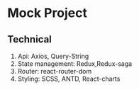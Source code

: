 # Mock Project

## Technical

1. Api: Axios, Query-String
2. State management: Redux,Redux-saga
3. Router: react-router-dom
4. Styling: SCSS, ANTD, React-charts
